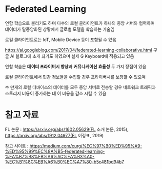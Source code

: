 # Federated Learning

연합 학습으로 불리기도 하며 다수의 로컬 클라이언트가 하나의 중앙 서버와 협력하여 데이터가 탈중앙화된 상황에서 글로벌 모델을 학습하는 기술임

로컬 클라이언트로는 IoT, Mobile Device 등이 포함될 수 있음

https://ai.googleblog.com/2017/04/federated-learning-collaborative.html 구글 AI 블로그에 소개 되기도 하였으며 실제 G Keyboard에 적용되고 있음

연합 학습은 **데이터 프라이버시 향상**과 **커뮤니케이션 효율성** 두 가지 장점이 있음

로컬 클라이언트에서 민감 정보들을 수집할 경우 프라이버시를 보장할 수 있으며 

수 만개의 로컬 디바이스의 데이터를 모두 중앙 서버로 전송할 경우 네트워크 트래픽과 스토리지 비용이 증가하는 데 이 비용을 감소 시킬 수 있음



# 참고 자료

FL 논문 : https://arxiv.org/abs/1602.05629(FL 소개 논문, 2015), https://arxiv.org/abs/1912.04977(FL 이정표, 2019)

참고 사이트 : https://medium.com/curg/%EC%97%B0%ED%95%A9-%ED%95%99%EC%8A%B5-federated-learning-%EA%B7%B8%EB%A6%AC%EA%B3%A0-%EC%B1%8C%EB%A6%B0%EC%A7%80-b5c481bd94b7
